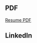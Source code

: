 ## PDF
<a href="https://github.com/davecthomas/resume/blob/master/David%20Thomas%20Resume.pdf" target="_blank">Resume PDF</a>
## LinkedIn
<script type="text/javascript" src="https://platform.linkedin.com/badges/js/profile.js" async defer></script>
<div class="LI-profile-badge"  data-version="v1" data-size="large" data-locale="en_US" data-type="vertical" data-theme="light" data-vanity="dcthomas">
<a class="LI-simple-link" href='https://www.linkedin.com/in/dcthomas?trk=profile-badge'></a>
</div>
